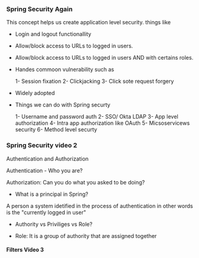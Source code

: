 ### Spring Security Again 

This concept helps us create application level security. things like

- Login and logout functionallity 

- Allow/block access to URLs to logged in users. 

- Allow/block access to URLs to logged in users AND with certains roles. 


- Handes commoon vulnerability such as 

    1- Session fixation
    2- Clickjacking
    3- Click sote request forgery 

- Widely adopted

- Things we can do with Spring securty

    1- Username and password auth
    2- SSO/ Okta LDAP 
    3- App level authorization
    4-  Intra app authorization like OAuth
    5- Micsoservicews security
    6- Method level securty

### Spring Security video 2 


Authentication and Authorization 

Authentication - Who you are? 

Authorization: Can you do what you asked to be doing? 

- What is a principal in Spring? 

A person a system idetified in the process of authentication in other words is the "currently logged in user" 

- Authority vs Priviliges vs Role? 

- Role: It is a group of authority that are assigned together

#### Filters  Video 3


 
